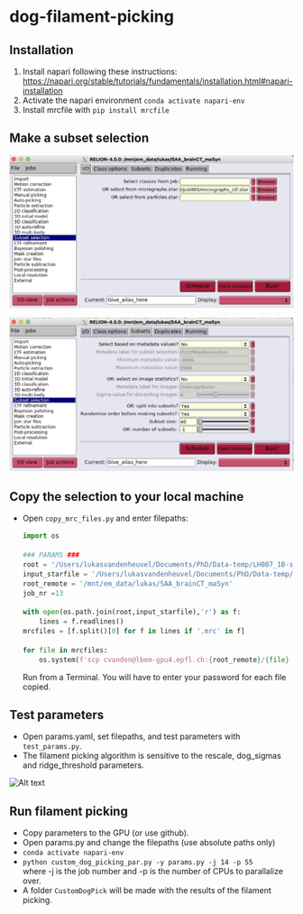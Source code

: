 # dog-filament-picking

## Installation  
1. Install napari following these instructions: https://napari.org/stable/tutorials/fundamentals/installation.html#napari-installation
2. Activate the napari environment ```conda activate napari-env```
3. Install mrcfile with ```pip install mrcfile```

## Make a subset selection 

![Alt text](assets/subset-selection-00.png "Select micrographs")

![Alt text](assets/subset-selection-01.png "Select micrographs")

## Copy the selection to your local machine

- Open ```copy_mrc_files.py``` and enter filepaths:
    ```python
    import os

    ### PARAMS ###
    root = '/Users/lukasvandenheuvel/Documents/PhD/Data-temp/LH007_1B-seeding/SAA_brainCT_maSyn/randommrcs'
    input_starfile = '/Users/lukasvandenheuvel/Documents/PhD/Data-temp/LH007_1B-seeding/SAA_brainCT_maSyn/randommrcs/micrographs_split1.star'
    root_remote = '/mnt/em_data/lukas/SAA_brainCT_maSyn'
    job_nr =13

    with open(os.path.join(root,input_starfile),'r') as f:
        lines = f.readlines()
    mrcfiles = [f.split()[0] for f in lines if '.mrc' in f]

    for file in mrcfiles:
        os.system(f'scp cvanden@lbem-gpu4.epfl.ch:{root_remote}/{file} {root}')
    ```
    Run from a Terminal. You will have to enter your password for each file copied.

## Test parameters

- Open params.yaml, set filepaths, and test parameters with ```test_params.py```.
- The filament picking algorithm is sensitive to the rescale, dog_sigmas and ridge_threshold parameters.

![Alt text](assets/test-params-00.png "Select micrographs")

## Run filament picking
- Copy parameters to the GPU (or use github).
- Open params.py and change the filepaths (use absolute paths only)
- ```conda activate napari-env```
- ```python custom_dog_picking_par.py -y params.py -j 14 -p 55```  
where -j is the job number and -p is the number of CPUs to parallalize over.
- A folder ```CustomDogPick``` will be made with the results of the filament picking.